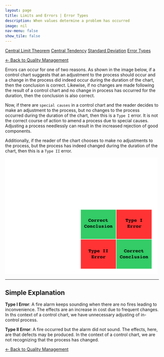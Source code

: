 ```yaml
---
layout: page
title: Limits and Errors | Error Types
description: When values determine a problem has occurred
image: nil
nav-menu: false
show_tile: false
---
```


<a href="central-limit-theorem.html" class="button small">Central Limit Theorem</a>
<a href="central-tendency.html" class="button small">Central Tendency</a>
<a href="standard-deviation.html" class="button small">Standard Deviation</a>
<a href="error-types.html" class="button special small">Error Types</a>

<a href="/quality-management">&#x2190; Back to Quality Management</a>

Errors can occur for one of two reasons.  As shown in the image below, if a control chart suggests that an adjustment to the process should occur and a change in the process did indeed occur during the duration of the chart, then the conclusion is correct.  Likewise, if no changes are made following the result of a control chart and no change in process has occurred for the duration, then the conclusion is also correct.

Now, if there are <code>special causes</code> in a control chart and the reader decides to make an adjustment to the process, but no changes to the process occurred during the duration of the chart, then this is a <code>Type I</code> error.  It is not the correct course of action to amend a process due to special causes.  Adjusting a process needlessly can result in the increased rejection of good components.

Additionally, if the reader of the chart chooses to make no adjustments to the process, but the process has indeed changed during the duration of the chart, then this is a <code>Type II</code> error.

<img src="../../assets/images/errors.png" width="500" />

----

## Simple Explanation

<b>Type I Error</b>: A fire alarm keeps sounding when there are no fires leading to inconvenience.  The effects are an increase in cost due to frequent changes.  In ths context of a control chart, we have unnecessary adjusting of in-control process.

<b>Type II Error</b>: A fire occurred but the alarm did not sound.  The effects, here, are that defects may be produced.  In the context of a control chart, we are not recognizing that the process has changed.

<a href="/quality-management">&#x2190; Back to Quality Management</a>
